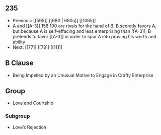 ## 235
- Previous: [[595]] [[680 | 680a]] [[1065]] 
- A and [[A-3]] 158 100 are rivals for the hand of B. B secretly favors A, but because A is self-effacing and less enterprising than [[A-3]], B pretends to favor [[A-3]] in order to spur A into proving his worth and ability
- Next: [[77]] [[78]] [[111]] 

## B Clause
- Being Impelled by an Unusual Motive to Engage in Crafty Enterprise

## Group
- Love and Courtship

### Subgroup
- Love’s Rejection

